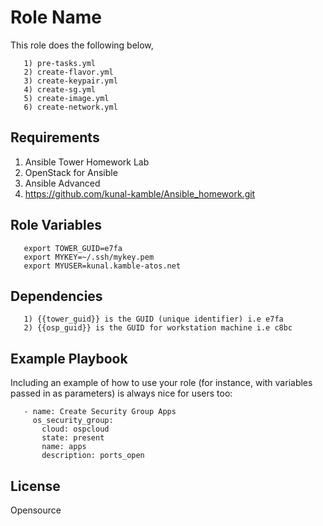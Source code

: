 Role Name
=========

This role does the following below,

       1) pre-tasks.yml
       2) create-flavor.yml
       3) create-keypair.yml
       4) create-sg.yml
       5) create-image.yml
       6) create-network.yml

Requirements
------------

  1) Ansible Tower Homework Lab
  2) OpenStack for Ansible
  3) Ansible Advanced
  4) https://github.com/kunal-kamble/Ansible_homework.git

Role Variables
--------------

       export TOWER_GUID=e7fa
       export MYKEY=~/.ssh/mykey.pem
       export MYUSER=kunal.kamble-atos.net

Dependencies
------------

       1) {{tower_guid}} is the GUID (unique identifier) i.e e7fa
       2) {{osp_guid}} is the GUID for workstation machine i.e c8bc
       
Example Playbook
----------------

Including an example of how to use your role (for instance, with variables passed in as parameters) is always nice for users too:

       - name: Create Security Group Apps
         os_security_group:
           cloud: ospcloud
           state: present
           name: apps
           description: ports_open
           
License
-------

Opensource
